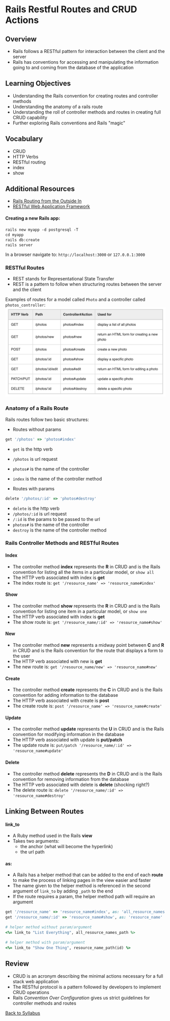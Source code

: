 # Rails Restful Routes and CRUD Actions

## Overview
- Rails follows a RESTful pattern for interaction between the client and the server
- Rails has conventions for accessing and manipulating the information going to and coming from the database of the application

## Learning Objectives
- Understanding the Rails convention for creating routes and controller methods
- Understanding the anatomy of a rails route
- Understanding the roll of controller methods and routes in creating full CRUD capability
- Further exploring Rails conventions and Rails "magic"

## Vocabulary
- CRUD
- HTTP Verbs
- RESTful routing
- index
- show

## Additional Resources
- <a href="https://guides.rubyonrails.org/routing.html" target="blank">Rails Routing from the Outside In</a>
- <a href="./Rails-C&V/00rails_http_intro.md" target="blank">RESTful Web Application Framework</a>

#### Creating a new Rails app:
```
rails new myapp -d postgresql -T
cd myapp
rails db:create
rails server
```
In a browser navigate to:
`http://localhost:3000`
or
`127.0.0.1:3000`

### RESTful Routes
- REST stands for Representational State Transfer
- REST is a pattern to follow when structuring routes between the server and the client

Examples of routes for a model called `Photo` and a controller called `photos_controller`:
![rails routes](../assets/rails-routes.png)

### Anatomy of a Rails Route
Rails routes follow two basic structures:
- Routes without params
```ruby
get '/photos' => 'photos#index'
```
  - `get` is the http verb
  - `/photos` is url request
  - `photos#` is the name of the controller
  - `index` is the name of the controller method

- Routes with params
```ruby
delete '/photos/:id' => 'photos#destroy'
```
  - `delete` is the http verb
  - `/photos/:id` is url request
  - `/:id` is the params to be passed to the url
  - `photos#` is the name of the controller
  - `destroy` is the name of the controller method

### Rails Controller Methods and RESTful Routes

#### Index
- The controller method **index** represents the **R** in CRUD and is the Rails convention for listing all the items in a particular model, or `show all`
- The HTTP verb associated with index is **get**
- The index route is: `get '/resource_name' => 'resource_name#index'`

#### Show
- The controller method **show** represents the **R** in CRUD and is the Rails convention for listing one item in a particular model, or `show one`
- The HTTP verb associated with index is **get**
- The show route is: `get '/resource_name/:id' => 'resource_name#show'`

#### New
- The controller method **new** represents a midway point between **C** and **R** in CRUD and is the Rails convention for the route that displays a form to the user
- The HTTP verb associated with new is **get**
- The new route is: `get '/resource_name/new' => 'resource_name#new'`

#### Create
- The controller method **create** represents the **C** in CRUD and is the Rails convention for adding information to the database
- The HTTP verb associated with create is **post**
- The create route is: `post '/resource_name' => 'resource_name#create'`

#### Update
- The controller method **update** represents the **U** in CRUD and is the Rails convention for modifying information in the database
- The HTTP verb associated with update is **put/patch**
- The update route is: `put/patch '/resource_name/:id' => 'resource_name#update'`

#### Delete
- The controller method **delete** represents the **D** in CRUD and is the Rails convention for removing information from the database
- The HTTP verb associated with delete is **delete** (shocking right?)
- The delete route is: `delete '/resource_name/:id' => 'resource_name#destroy'`

## Linking Between Routes

#### link_to
- A Ruby method used in the Rails **view**
- Takes two arguments:
  - the anchor (what will become the hyperlink)
  - the url path

#### as:
- A Rails has a helper method that can be added to the end of each **route** to make the process of linking pages in the view easier and faster
- The name given to the helper method is referenced in the second argument of `link_to` by adding `_path` to the end
- If the route requires a param, the helper method path will require an argument

```ruby
get '/resource_name' => 'resource_name#index', as: 'all_resource_names'
get '/resource_name/:id' => 'resource_name#show', as: 'resource_name'
```
```ruby
# helper method without param/argument
<%= link_to "List Everything", all_resource_names_path %>
```
```ruby
# helper method with param/argument
<%= link_to "Show One Thing", resource_name_path(id) %>
```

## Review
- CRUD is an acronym describing the minimal actions necessary for a full stack web application
- The RESTful protocol is a pattern followed by developers to implement CRUD operations
- Rails *Convention Over Configuration* gives us strict guidelines for controller methods and routes

[Back to Syllabus](../README.md)
